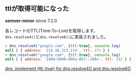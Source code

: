 ## ttlが取得可能になった

**semver-minor** since 7.2.0

各レコードのTTL(Time-To-Live)を取得します。  
`dns.resolve4()`と`dns.resolve6()`に実装されました。

```js
> dns.resolve4("google.com", {ttl:true}, console.log)
null [ { address: '216.58.221.174', ttl: 273 } ]
> dns.resolve6("google.com", {ttl:true}, console.log)
null [ { address: '2404:6800:400a:807::200e', ttl: 242 } ]
```

[dns: implement {ttl: true} for dns.resolve4() and dns.resolve6()](https://github.com/nodejs/node/pull/9296)
